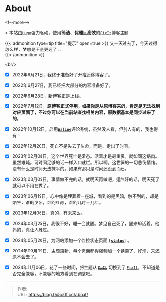# About


&lt;!--more--&gt;

&gt; 本站由[`Hugo`](https://gohugo.io/)强力驱动，使用**简洁**、**优雅**且**高效**的[`FixIt`](https://github.com/hugo-fixit/FixIt)博客主题

{{&lt; admonition type=tip title=&#34;提示&#34;  open=true &gt;}}
又一天过去了，今天过得怎么样，梦想是不是更远了 ..   
{{&lt; /admonition &gt;}}

&lt;br/&gt;

- [x] 2022年6月21日，我终于准备好了开始迁移博客了。

- [x] 2022年6月27日，我已经把大部分的内容准备好了。

- [x] 2022年6月28日，新博客正是上线。

- [x] 2022年7月12日，**原博客正式停用，如果你是从原博客来的，肯定是无法找到对应页面了，不过你可以在当前站查找相关内容，原数据基本是同步过来了的**。

- [x] 2022年10月12日，启用[**`Waline`**](https://talk.51ac.cc)评论系统，虽然没人看，但别人有的，我也得有！

- [x] 2022年12月20日，死亡不是失去了生命，而是、走出了时间。

- [x] 2023年02月08日，这个世界死亡是常态。活着才是最重要。就如同这锅肉。虽然难炖。可时间足够的话一样入口就烂。所以啊。这世间的一切悲伤情绪。没有什么是时间无法抹平的。如果有那只是时间还没到而已。  

- [x] 2023年03月09日，事情做不完的话，就明天再做吧，运气好的话，明天死了就可以不用在做了。

- [x] 2023年06月19日，心中像是埋葬着一座城，看到的是黑暗，触不到的，却是陌生，谁的夕阳，谁的红颜，谁的儿时十几年。

- [x] 2023年12月06日，真的、有未来么。

- [x] 2024年03月25日，我很不好，睡一会就醒。梦见自己死了，醒来却活着。他妈的，真让人难过。

- [x] 2024年05月20日，为网站添加一个监控状态页面 [**`[status]`**](/pagestatus) 。

- [x] 2024年09月09日，主题更新，每个页面都得强制加一个摘要了，好烦，又还原不会去了。

- [x] 2024年11月06日，花了一些时间，把主题从 [~~`DoIt`~~](https://github.com/HEIGE-PCloud/DoIt) 切换到了 [`FixIt`](https://github.com/hugo-fixit/FixIt)，不知道是否完全兼容，不兼容的地方看到在调整吧。

---

> 作者:   
> URL: https://blog.0x5c0f.cc/about/  

